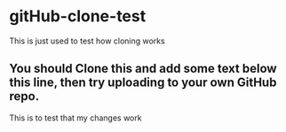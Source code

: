 # gitHub-clone-test
This is just used to test how cloning works

## You should Clone this and add some text below this line, then try uploading to your own GitHub repo.
This is to test that my changes work
